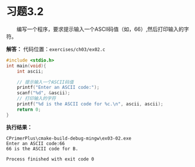 # 习题3.2

&emsp;&emsp;编写一个程序，要求提示输入一个ASCII码值（如，66）,然后打印输入的字符。

**解答：**
代码位置：`exercises/ch03/ex02.c`
```c
#include <stdio.h>
int main(void){
    int ascii;

    // 提示输入一个ASCII码值
    printf("Enter an ASCII code:");
    scanf("%d", &ascii);
    // 打印输入的字符
    printf("%d is the ASCII code for %c.\n", ascii, ascii);
    return 0;
}
```

**执行结果：**
```
CPrimerPlus\cmake-build-debug-mingw\ex03-02.exe
Enter an ASCII code:66
66 is the ASCII code for B.

Process finished with exit code 0
```